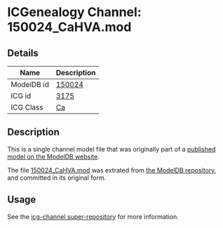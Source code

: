 # ICGenealogy Channel: 150024\_CaHVA.mod

## Details

Name | Description
---- | -----------
ModelDB id | [150024](http://senselab.med.yale.edu/ModelDB/ShowModel.cshtml?model=150024)
ICG id | [3175](http://icg.neurotheory.ox.ac.uk/channels/3/3175)
ICG Class | [Ca](http://icg.neurotheory.ox.ac.uk/channels/3)

## Description

This is a single channel model file that was originally part of a [published model on the ModelDB website](http://senselab.med.yale.edu/mModelDB/ShowModel.cshtml?model=150024).

The file [150024\_CaHVA.mod](150024_CaHVA.mod) was extrated from [the ModelDB repository](http://senselab.med.yale.edu/ModelDB/ShowModel.cshtml?model=150024), and committed in its original form.

## Usage

See the [icg-channel super-repository](https://github.com/icgenealogy/icg-channels) for more information.